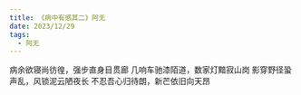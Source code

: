 ```yaml
---
title: 《病中有感其二》阿无
date: 2023/12/29
tags:
  - 阿无
---
```

病余欲寝尚彷徨，强步直身目贯廊
几响车驰漆陌道，数家灯黯寂山岗
影穿野径蛩声乱，风锁泥云陋夜长
不忍吾心归待朗，新芒依旧向天昂
